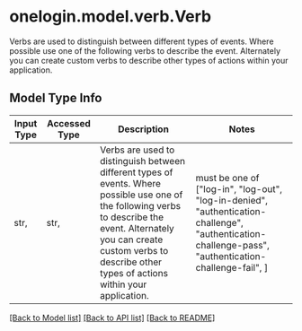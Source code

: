 # onelogin.model.verb.Verb

Verbs are used to distinguish between different types of events. Where possible use one of the following verbs to describe the event. Alternately you can create custom verbs to describe other types of actions within your application.

## Model Type Info
Input Type | Accessed Type | Description | Notes
------------ | ------------- | ------------- | -------------
str,  | str,  | Verbs are used to distinguish between different types of events. Where possible use one of the following verbs to describe the event. Alternately you can create custom verbs to describe other types of actions within your application. | must be one of ["log-in", "log-out", "log-in-denied", "authentication-challenge", "authentication-challenge-pass", "authentication-challenge-fail", ] 

[[Back to Model list]](../../README.md#documentation-for-models) [[Back to API list]](../../README.md#documentation-for-api-endpoints) [[Back to README]](../../README.md)


